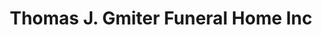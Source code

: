 ---
title: "Thomas J. Gmiter Funeral Home Inc"
url: /pittsburgh/thomas-j-gmiter-funeral-home-inc/
shop: Möbel
---
